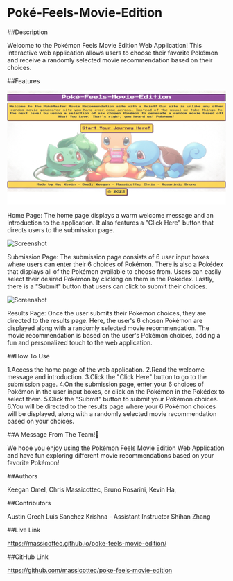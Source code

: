 # Poké-Feels-Movie-Edition

##Description

Welcome to the Pokémon Feels Movie Edition Web Application! This interactive web application allows users to choose their favorite Pokémon and receive a randomly selected movie recommendation based on their choices.

##Features

![Alt text](assets/Images/mock-up-1.png)

Home Page: The home page displays a warm welcome message and an introduction to the application. It also features a "Click Here" button that directs users to the submission page.

![Screenshot](url/to/Users/brunorosarini/Desktop/Poke-Feels-Project/poke-feels-movie-edition/assets/Images/mock-up-2.png)

Submission Page: The submission page consists of 6 user input boxes where users can enter their 6 choices of Pokémon. There is also a Pokédex that displays all of the Pokémon available to choose from. Users can easily select their desired Pokémon by clicking on them in the Pokédex. Lastly, there is a "Submit" button that users can click to submit their choices.

![Screenshot](url/to/Users/brunorosarini/Desktop/Poke-Feels-Project/poke-feels-movie-edition/assets/Images/mock-up-3.png)

Results Page: Once the user submits their Pokémon choices, they are directed to the results page. Here, the user's 6 chosen Pokémon are displayed along with a randomly selected movie recommendation. The movie recommendation is based on the user's Pokémon choices, adding a fun and personalized touch to the web application.

##How To Use

1.Access the home page of the web application.
2.Read the welcome message and introduction.
3.Click the "Click Here" button to go to the submission page.
4.On the submission page, enter your 6 choices of Pokémon in the user input boxes, or click on the Pokémon in the Pokédex to select them.
5.Click the "Submit" button to submit your Pokémon choices.
6.You will be directed to the results page where your 6 Pokémon choices will be displayed, along with a randomly selected movie recommendation based on your choices.

##A Message From The Team!🎯

We hope you enjoy using the Pokémon Feels Movie Edition Web Application and have fun exploring different movie recommendations based on your favorite Pokémon!

##Authors

Keegan Omel,
Chris Massicottec,
Bruno Rosarini,
Kevin Ha,

##Contributors

Austin Grech
Luis Sanchez
Krishna - Assistant Instructor
Shihan Zhang

##Live Link

https://massicottec.github.io/poke-feels-movie-edition/

##GitHub Link

https://github.com/massicottec/poke-feels-movie-edition
